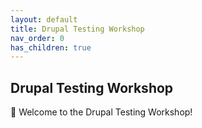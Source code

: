 ```yaml
---
layout: default
title: Drupal Testing Workshop
nav_order: 0
has_children: true
---
```


## Drupal Testing Workshop

👋 Welcome to the Drupal Testing Workshop!

